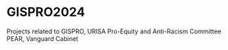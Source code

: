 # GISPRO2024
Projects related to GISPRO, URISA Pro-Equity and Anti-Racism Committee PEAR, Vanguard Cabinet
